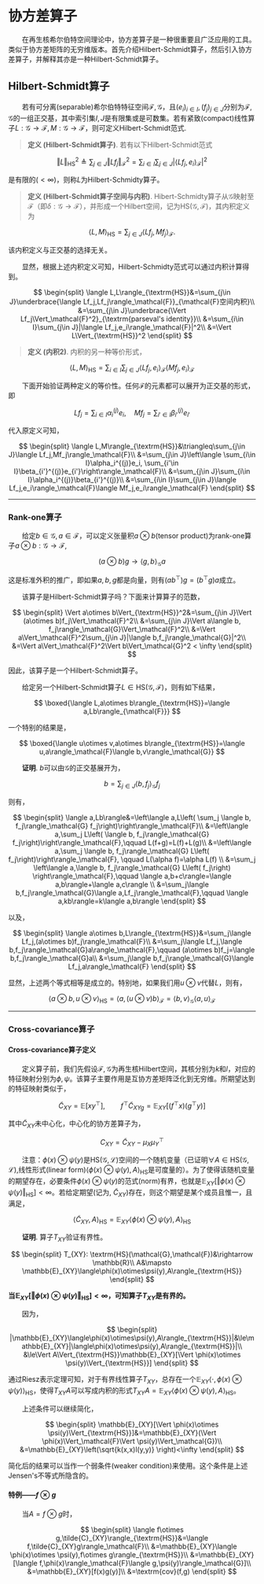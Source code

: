 # 协方差算子

&emsp;&emsp;在再生核希尔伯特空间理论中，协方差算子是一种很重要且广泛应用的工具。类似于协方差矩阵的无穷维版本。首先介绍Hilbert-Schmidt算子，然后引入协方差算子，并解释其亦是一种Hilbert-Schmidt算子。

## Hilbert-Schmidt算子

&emsp;&emsp;若有可分离(separable)希尔伯特特征空间$\mathcal{F},\mathcal{G}$，且$(e_i)_{i\in I}, (f_j)_{j\in J}$分别为$\mathcal{F},\mathcal{G}$的一组正交基，其中索引集$I,J$是有限集或是可数集。若有紧致(compact)线性算子$L:\mathcal{G}\rightarrow \mathcal{F}, M:\mathcal{G}\rightarrow \mathcal{F}$，则可定义Hilbert-Schmidt范式.

>**定义 (Hilbert-Schmidt算子)**. 若有以下Hilbert-Schmidt范式

$$
\Vert L\Vert_{\textrm{HS}}^2\triangleq \sum_{j\in J}\Vert Lf_j\Vert_\mathcal{F}^2=\sum_{i\in I}\sum_{j\in J}|\langle Lf_j,e_i\rangle_{\mathcal{F}}|^2
$$

是有限的($<\infty$)，则称$L$为Hilbert-Schmidty算子。

>**定义 (Hilbert-Schmidt算子空间与内积)**. Hibert-Schmidty算子从$\mathcal{G}$映射至$\mathcal{F}$（即$\delta:\mathcal{G}\rightarrow\mathcal{F}$），并形成一个Hilbert空间，记为$\textrm{HS}(\mathcal{G},\mathcal{F})$，其内积定义为

$$
\langle L,M\rangle_{\textrm{HS}}=\sum_{j\in J}\langle Lf_j,Mf_j\rangle_\mathcal{F}.
$$

该内积定义与正交基的选择无关。

&emsp;&emsp;显然，根据上述内积定义可知，Hilbert-Schmidty范式可以通过内积计算得到。

$$
\begin{split}
\langle L,L\rangle_{\textrm{HS}}&=\sum_{j\in J}\underbrace{\langle Lf_j,Lf_j\rangle_\mathcal{F}}_{\mathcal{F}空间内积}\\
&=\sum_{j\in J}\underbrace{\Vert Lf_j\Vert_\mathcal{F}^2}_{\textrm{parseval's identity}}\\
&=\sum_{i\in I}\sum_{j\in J}|\langle Lf_j,e_i\rangle_\mathcal{F}|^2\\
&=\Vert L\Vert_{\textrm{HS}}^2
\end{split}
$$

>**定义 (内积2)**. 内积的另一种等价形式，

$$
\langle L,M\rangle_{\textrm{HS}}=\sum_{i\in I}\sum_{j\in J}\langle Lf_j,e_i\rangle_\mathcal{F}\langle Mf_j,e_i\rangle_\mathcal{F}
$$

&emsp;&emsp;下面开始验证两种定义的等价性。任何$\mathcal{F}$的元素都可以展开为正交基的形式，即

$$
Lf_j=\sum_{i\in I}\alpha_i^{(j)}e_i,\quad Mf_j=\sum_{i'\in I}\beta_{i'}^{(j)}e_{i'}
$$

代入原定义可知，

$$
\begin{split}
\langle L,M\rangle_{\textrm{HS}}&\triangleq\sum_{j\in J}\langle Lf_j,Mf_j\rangle_\mathcal{F}\\
&=\sum_{j\in J}\left\langle \sum_{i\in I}\alpha_i^{(j)}e_i, \sum_{i'\in I}\beta_{i'}^{(j)}e_{i'}\right\rangle_\mathcal{F}\\
&=\sum_{j\in J}\sum_{i\in I}\alpha_i^{(j)}\beta_{i'}^{(j)}\\
&=\sum_{i\in I}\sum_{j\in J}\langle Lf_j,e_i\rangle_\mathcal{F}\langle Mf_j,e_i\rangle_\mathcal{F}
\end{split}
$$

---

### Rank-one算子

&emsp;&emsp;给定$b\in\mathcal{G},a\in\mathcal{F}$，可以定义张量积$a\otimes b$(tensor product)为rank-one算子$a\otimes b:\mathcal{G}\rightarrow \mathcal{F}$,

$$
(a\otimes b)g\rightarrow \langle g,b\rangle_\mathcal{G}a
$$

这是标准外积的推广，即如果$a,b,g$都是向量，则有$(ab^\top)g=(b^\top g)a$成立。

&emsp;&emsp;该算子是Hilbert-Schmidt算子吗？下面来计算算子的范数，

$$
\begin{split}
\Vert a\otimes b\Vert_{\textrm{HS}}^2&=\sum_{j\in J}\Vert (a\otimes b)f_j\Vert_\mathcal{F}^2\\
&=\sum_{j\in J}\Vert a\langle b, f_j\rangle_\mathcal{G}\Vert_\mathcal{F}^2\\
&=\Vert a\Vert_\mathcal{F}^2\sum_{j\in J}|\langle b,f_j\rangle_\mathcal{G}|^2\\
&=\Vert a\Vert_\mathcal{F}^2\Vert b\Vert_\mathcal{G}^2 < \infty
\end{split}
$$

因此，该算子是一个Hilbert-Schmidt算子。

&emsp;&emsp;给定另一个Hilbert-Schmidt算子$L\in \textrm{HS}(\mathcal{G},\mathcal{F})$，则有如下结果，

$$
\boxed{\langle L,a\otimes b\rangle_{\textrm{HS}}=\langle a,Lb\rangle_{\mathcal{F}}}
$$

一个特别的结果是，

$$
\boxed{\langle u\otimes v,a\otimes b\rangle_{\textrm{HS}}=\langle u,a\rangle_\mathcal{F}\langle b,v\rangle_\mathcal{G}}
$$

&emsp;&emsp;**证明**. $b$可以由$\mathcal{G}$的正交基展开为，

$$
b=\sum_{j\in J}\langle b,f_j\rangle_\mathcal{G}f_j
$$

则有，

$$
\begin{split}
\langle a,Lb\rangle&=\left\langle a,L\left(  \sum_j \langle b, f_j\rangle_\mathcal{G} f_j\right)\right\rangle_\mathcal{F}\\
&=\left\langle a,\sum_j L\left(   \langle b, f_j\rangle_\mathcal{G} f_j\right)\right\rangle_\mathcal{F},\qquad L(f+g)=L(f)+L(g)\\
&=\left\langle a,\sum_j \langle b, f_j\rangle_\mathcal{G} L\left(    f_j\right)\right\rangle_\mathcal{F}, \qquad L(\alpha f)=\alpha L(f) \\
&=\sum_j \left\langle a,\langle b, f_j\rangle_\mathcal{G} L\left(    f_j\right) \right\rangle_\mathcal{F},\qquad \langle a,b+c\rangle=\langle a,b\rangle+\langle a,c\rangle \\
&=\sum_j\langle b,f_j\rangle_\mathcal{G}\langle a,Lf_j\rangle_\mathcal{F},\qquad \langle a,kb\rangle=k\langle a,b\rangle
\end{split}
$$

以及，

$$
\begin{split}
\langle a\otimes b,L\rangle_{\textrm{HS}}&=\sum_j\langle Lf_j,(a\otimes b)f_j\rangle_\mathcal{F}\\
&=\sum_j\langle Lf_j,\langle b,f_j\rangle_\mathcal{G}a\rangle_\mathcal{F},\qquad (a\otimes b)f_j=\langle b,f_j\rangle_\mathcal{G}a\\
&=\sum_j\langle b,f_j\rangle_\mathcal{G}\langle Lf_j,a\rangle_\mathcal{F}
\end{split}
$$

显然，上述两个等式相等是成立的。特别地，如果我们用$u\otimes v$代替$L$，则有，

$$
\langle a\otimes b,u\otimes v\rangle_{\textrm{HS}}=\langle a,(u\otimes v)b\rangle_\mathcal{F}
=\langle b,v\rangle_{\mathcal{G}}\langle a,u\rangle_\mathcal{F}
$$

---

### Cross-covariance算子

#### Cross-covariance算子定义

&emsp;&emsp;定义算子前，我们先假设$\mathcal{F},\mathcal{G}$为再生核Hilbert空间，其核分别为$k$和$l$，对应的特征映射分别为$\phi,\psi$。该算子主要作用是互协方差矩阵泛化到无穷维。所期望达到的特征映射类似于，

$$
\tilde{C}_{XY}=\mathbb{E}[xy^\top],\qquad f^\top\tilde{C}_{XYg}=\mathbb{E}_{XY}[(f^\top x)(g^\top y)]
$$

其中$\tilde{C}_{XY}$未中心化，中心化的协方差算子为，

$$
C_{XY}=\tilde{C}_{XY}-\mu_X\mu_Y^\top
$$

&emsp;&emsp;注意：$\phi(x)\otimes \psi(y)$是$\textrm{HS}(\mathcal{G},\mathcal{L})$空间的一个随机变量（已证明$\forall A\in\textrm{HS}(\mathcal{G},\mathcal{L})$,线性形式(linear form)$\langle\phi(x)\otimes\psi(y),A\rangle_{\textrm{HS}}$是可度量的）。为了使得该随机变量的期望存在，必要条件$\phi(x)\otimes\psi(y)$的范式(norm)有界，也就是$\mathbb{E}_{XY}[\Vert \phi(x)\otimes\psi(y)\Vert_{\textrm{HS}}]<\infty$。若给定期望(记为, $\tilde{C}_{XY}$)存在，则这个期望是某个成员且惟一，且满足，

$$
\langle\tilde{C}_{XY},A\rangle_{\textrm{HS}}=\mathbb{E}_{XY}\langle\phi(x)\otimes\psi(y),A\rangle_{\textrm{HS}}
$$

&emsp;&emsp;**证明**. 算子$T_{XY}$验证有界性。

$$
\begin{split}
T_{XY}: \textrm{HS}(\mathcal{G},\mathcal{F})&\rightarrow \mathbb{R}\\
A&\mapsto \mathbb{E}_{XY}\langle\phi(x)\otimes\psi(y),A\rangle_{\textrm{HS}}
\end{split}
$$

**当$\mathbb{E}_{XY}[\Vert\phi(x)\otimes \psi(y)\Vert_{\textrm{HS}}]<\infty$，可知算子$T_{XY}$是有界的。**

&emsp;&emsp;因为，

$$
\begin{split}
|\mathbb{E}_{XY}\langle\phi(x)\otimes\psi(y),A\rangle_{\textrm{HS}}|&\le\mathbb{E}_{XY}|\langle\phi(x)\otimes\psi(y),A\rangle_{\textrm{HS}}|\\
&\le\Vert A\Vert_{\textrm{HS}}\mathbb{E}_{XY}[\Vert \phi(x)\otimes \psi(y)\Vert_{\textrm{HS}}]
\end{split}
$$

通过Riesz表示定理可知，对于有界线性算子$T_{XY}$，总存在一个$\mathbb{E}_{XY}\langle \cdot,\phi(x)\otimes\psi(y)\rangle_{\textrm{HS}}$，使得$T_{XY}A$可以写成内积的形式$T_{XY}A=\mathbb{E}_{XY}\langle\phi(x)\otimes\psi(y),A\rangle_{\textrm{HS}}$。

&emsp;&emsp;上述条件可以继续简化，

$$
\begin{split}
\mathbb{E}_{XY}[\Vert \phi(x)\otimes \psi(y)\Vert_{\textrm{HS}}]&=\mathbb{E}_{XY}(\Vert \phi(x)\Vert_\mathcal{F}\Vert \psi(y)\Vert_\mathcal{G})\\
&=\mathbb{E}_{XY}\left(\sqrt{k(x,x)l(y,y)} \right)<\infty
\end{split}
$$

简化后的结果可以当作一个弱条件(weaker condition)来使用。这个条件是上述Jensen's不等式所隐含的。

#### 特例——$f\otimes g$

&emsp;&emsp;当$A=f\otimes g$时，

$$
\begin{split}
\langle f\otimes g,\tilde{C}_{XY}\rangle_{\textrm{HS}}&=\langle f,\tilde{C}_{XY}g\rangle_\mathcal{F}\\
&=\mathbb{E}_{XY}\langle \phi(x)\otimes \psi(y),f\otimes g\rangle_{\textrm{HS}}\\
&=\mathbb{E}_{XY}[\langle f,\phi(x)\rangle_\mathcal{F}\langle g,\psi(y)\rangle_\mathcal{G}]\\
&=\mathbb{E}_{XY}[f(x)g(y)]\\
&=\textrm{cov}(f,g)
\end{split}
$$